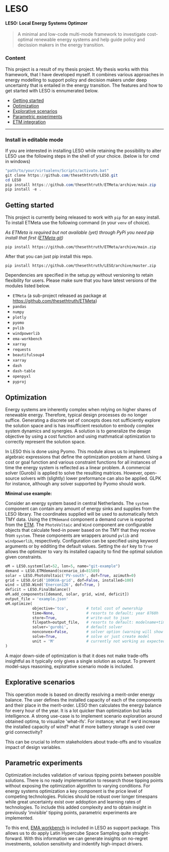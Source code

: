 # LESO
#### LESO: Local Energy Systems Optimzer
> A minimal and low-code multi-mode framework to investigate cost-optimal renewable energy systems and help guide policy and decission makers in the energy transition.

### Content
This project is a result of my thesis project. My thesis works with this framework, that I have developed myself. It combines various approaches in energy modelling to support policy and decision makers under deep uncertainty that is entailed in the energy transition. The features and how to get started with LESO is ennumerated below.

 * [Getting started](#getting-started)
 * [Optimization](#optimization)
 * [Explorative scenarios](#explorative-scenarios)
 * [Parametric experiments](#parametric-experiments)
 * [ETM integration](#etm-integration)

---
### Install in editable mode
If you are interested in installing LESO while retaining the possibility to alter LESO use the following steps in the shell of your choice. (below is for cmd in windows)

```powershell
"path/to/your/virtualenv/Scripts/activate.bat"
git clone https://github.com/thesethtruth/LESO.git
cd LESO
pip install https://github.com/thesethtruth/ETMeta/archive/main.zip
pip install -e .
```
## Getting started

This project is currently being released to work with `pip` for an easy install.
To install ETMeta use the following command (in your `venv` of choice).

*As ETMeta is required but not available (yet) through PyPi you need pip install that first ([ETMeta git](https://github.com/thesethtruth/ETMeta))*

```
pip install https://github.com/thesethtruth/ETMeta/archive/main.zip
```

After that you can just pip install this repo. 

```
pip install https://github.com/thesethtruth/LESO/archive/master.zip
```



Dependencies are specified in the setup.py without versioning to retain flexibility for users. Please make sure that you have latest versions of the modules listed below.

* `ETMeta` (a sub-project released as package at https://github.com/thesethtruth/ETMeta)
* `pandas`
* `numpy`
* `plotly`
* `pyomo`
* `pvlib`
* `windpowerlib`
* `ema-workbench`
* `xarray`
* `requests`
* `beautifulsoup4`
* `xarray`
* `dash`
* `dash-table`
* `openpyxl`
* `pyproj`


## Optimization
Energy systems are inherently complex when relying on higher shares of renewable energy. Therefore, typical design processes do no longer suffice. Generating a discrete set of concepts does not sufficiently explore the solution space and is has insufficient resolution to embody complex system dynamics and synergies. A solution is to generalize the design objective by using a cost function and using mathmatical optimization to correctly represent the solution space. 

In LESO this is done using Pyomo. This module alows us to implement algebraic expressions that define the optimization problem at hand. Using a cost or goal function and various constraint functions for all instances of time the energy system is reflected as a linear problem. A commercial solver (Gurobi) is applied to solve the resulting matrices. However, open-source solvers  with (slightly) lower preformance can also be applied. GLPK for instance, although any solver supported by Pyomo should work.

**Minimal use example:**

Consider an energy system based in central Netherlands. The `system` component can contain any amount of energy sinks and supplies from the LESO library. The coordinates supplied will be used to automatically fetch TMY data. Using the `ETMdemand` component a demand curve is exported from the [ETM](https://pro.energytransitionmodel.com/). The `PhotoVoltaic` and `Wind` component are configurable objects that calculate feed-in power based on the TMY that they receive from `system`. These components are wrappers around `pvlib` and `windpowerlib`, respectively. Configuration can be specified using keyword arguments or by edditing the default values. Setting the `dof` key to `True` allows the optimizer to vary its installed capacity to find the optimal solution given constraints. 
```python
eM = LESO.system(lat=52, lon=5, name="git-example")
demand = LESO.ETMdemand(scenario_id=81589)
solar = LESO.PhotoVoltaic('PV-south', dof=True, azimuth=0)
grid = LESO.Grid('100KVA-grid', dof=False, installed=100)
wind = LESO.Wind('Enercon126', dof=True, )
deficit = LESO.FinalBalance()
eM.add_components([demand, solar, grid, wind, deficit])
output_file = 'example.json'
eM.optimize(
            objective='tco',        # total cost of ownership
            time=None,              # resorts to default; year 8760h
            store=True,             # write-out to json
            filepath=output_file,   # resorts to default: modelname+timestamp
            solver='gurobi',        # default solver
            nonconvex=False,        # solver option (warning will show if needed)
            solve=True,             # solve or just create model
            unit = 'M'              # currently not working as expected
)

```
A major down-side of optimization is that it does not make trade-offs insightful as it typically only gives a single solution as output. To prevent model-says reasoning, explorative scenario mode is included.

## Explorative scenarios
This operation mode is based on directly resolving a merit-order energy balance. The user defines the installed capacity of each of the components and their place in the merit-order. LESO then  calculates the energy balance for every hour of the year. It is a lot quicker than optimization but lacks intelligence. A strong use-case is to implement scenario exploration around obtained optima, to visualize 'what-ifs'. For instance; what if we'd increase the installed capacity of wind? what if more battery storage is used over grid connectivity? 

This can be crucial to inform stakeholders about trade-offs and to visualize impact of design variables.

## Parametric experiments
Optimization includes validation of various tipping points between possible solutions. There is no ready implementation to research those tipping points without exposing the optimization algorithm to varying conditions. For energy systems optimization a key component is the price level of competing technologies. Policies should be robust over longer timespans while great uncertainty exist over addoption and learning rates of technologies. To include this added complexity and to obtain insight in previously 'invisible' tipping points, parametric experiments are implemented. 

To this end, [EMA workbench](https://emaworkbench.readthedocs.io/en/latest/) is included in LESO as support package. This allows us to do apply Latin Hypercube Space Sampling quite straight-forward. With this information we can generate insights on no-regret investments, solution sensitivity and indentify high-impact drivers.
